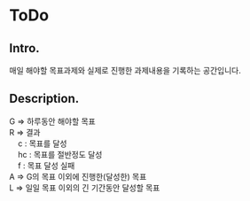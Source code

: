 # ToDo
## Intro.
매일 해야할 목표과제와 실제로 진행한 과제내용을 기록하는 공간입니다.

## Description.
G => 하루동안 해야할 목표  
R => 결과  
&nbsp;&nbsp;&nbsp;&nbsp;c : 목표를 달성  
&nbsp;&nbsp;&nbsp;&nbsp;hc : 목표를 절반정도 달성   
&nbsp;&nbsp;&nbsp;&nbsp;f : 목표 달성 실패  
A => G의 목표 이외에 진행한(달성한) 목표  
L => 일일 목표 이외의 긴 기간동안 달성할 목표
